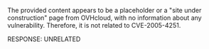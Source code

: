 The provided content appears to be a placeholder or a "site under construction" page from OVHcloud, with no information about any vulnerability. Therefore, it is not related to CVE-2005-4251.

RESPONSE: UNRELATED